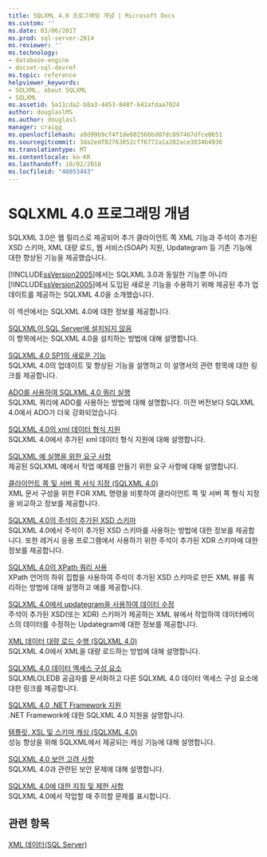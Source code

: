```yaml
---
title: SQLXML 4.0 프로그래밍 개념 | Microsoft Docs
ms.custom: ''
ms.date: 03/06/2017
ms.prod: sql-server-2014
ms.reviewer: ''
ms.technology:
- database-engine
- docset-sql-devref
ms.topic: reference
helpviewer_keywords:
- SQLXML, about SQLXML
- SQLXML
ms.assetid: 5a11cda2-b8a3-4453-848f-641afdaa7024
author: douglaslMS
ms.author: douglasl
manager: craigg
ms.openlocfilehash: a9d99b9cf4f1de602566bd07dc897467dfce0651
ms.sourcegitcommit: 3da2edf82763852cff6772a1a282ace3034b4936
ms.translationtype: MT
ms.contentlocale: ko-KR
ms.lasthandoff: 10/02/2018
ms.locfileid: "48053443"
---
```

# <a name="sqlxml-40-programming-concepts"></a>SQLXML 4.0 프로그래밍 개념
  SQLXML 3.0은 웹 릴리스로 제공되어 추가 클라이언트 쪽 XML 기능과 주석이 추가된 XSD 스키마, XML 대량 로드, 웹 서비스(SOAP) 지원, Updategram 등 기존 기능에 대한 향상된 기능을 제공했습니다.  
  
 [!INCLUDE[ssVersion2005](../../includes/ssversion2005-md.md)]에서는 SQLXML 3.0과 동일한 기능뿐 아니라 [!INCLUDE[ssVersion2005](../../includes/ssversion2005-md.md)]에서 도입된 새로운 기능을 수용하기 위해 제공된 추가 업데이트를 제공하는 SQLXML 4.0을 소개했습니다.  
  
 이 섹션에서는 SQLXML 4.0에 대한 정보를 제공합니다.  
  
 [SQLXML이 SQL Server에 설치되지 않음](sqlxml-is-not-installed-in-sql-server.md)  
 이 항목에서는 SQLXML 4.0을 설치하는 방법에 대해 설명합니다.  
  
 [SQLXML 4.0 SP1의 새로운 기능](what-s-new-in-sqlxml-4-0-sp1.md)  
 SQLXML 4.0의 업데이트 및 향상된 기능을 설명하고 이 설명서의 관련 항목에 대한 링크를 제공합니다.  
  
 [ADO를 사용하여 SQLXML 4.0 쿼리 실행](using-ado-to-execute-sqlxml-4-0-queries.md)  
 SQLXML 쿼리에 ADO를 사용하는 방법에 대해 설명합니다. 이전 버전보다 SQLXML 4.0에서 ADO가 더욱 강화되었습니다.  
  
 [SQLXML 4.0의 xml 데이터 형식 지원](xml-data-type-support-in-sqlxml-4-0.md)  
 SQLXML 4.0에서 추가된 xml 데이터 형식 지원에 대해 설명합니다.  
  
 [SQLXML 예 실행을 위한 요구 사항](requirements-for-running-sqlxml-examples.md)  
 제공된 SQLXML 예에서 작업 예제를 만들기 위한 요구 사항에 대해 설명합니다.  
  
 [클라이언트 쪽 및 서버 쪽 서식 지정 &#40;SQLXML 4.0&#41;](formatting/client-side-and-server-side-formatting-sqlxml-4-0.md)  
 XML 문서 구성을 위한 FOR XML 명령을 비롯하여 클라이언트 쪽 및 서버 쪽 형식 지정을 비교하고 정보를 제공합니다.  
  
 [SQLXML 4.0의 주석이 추가된 XSD 스키마](annotated-xsd-schemas/annotated-xsd-schemas-in-sqlxml-4-0.md)  
 SQLXML 4.0에서 주석이 추가된 XSD 스키마를 사용하는 방법에 대한 정보를 제공합니다. 또한 레거시 응용 프로그램에서 사용하기 위한 주석이 추가된 XDR 스키마에 대한 정보를 제공합니다.  
  
 [SQLXML 4.0의 XPath 쿼리 사용](../sqlxml-annotated-xsd-schemas-xpath-queries/using-xpath-queries-in-sqlxml-4-0.md)  
 XPath 언어의 하위 집합을 사용하여 주석이 추가된 XSD 스키마로 만든 XML 뷰를 쿼리하는 방법에 대해 설명하고 예를 제공합니다.  
  
 [SQLXML 4.0에서 updategram을 사용하여 데이터 수정](../sqlxml-annotated-xsd-schemas-xpath-queries/updategrams/using-updategrams-to-modify-data-in-sqlxml-4-0.md)  
 주석이 추가된 XSD(또는 XDR) 스키마가 제공하는 XML 뷰에서 작업하여 데이터베이스의 데이터를 수정하는 Updategram에 대한 정보를 제공합니다.  
  
 [XML 데이터 대량 로드 수행 &#40;SQLXML 4.0&#41;](../sqlxml-annotated-xsd-schemas-xpath-queries/bulk-load-xml/performing-bulk-load-of-xml-data-sqlxml-4-0.md)  
 SQLXML 4.0에서 XML을 대량 로드하는 방법에 대해 설명합니다.  
  
 [SQLXML 4.0 데이터 액세스 구성 요소](../sqlxml-annotated-xsd-schemas-xpath-queries/data-access-components-provider/sqlxml-4-0-data-access-components-sqlxmloledb-provider.md)  
 SQLXMLOLEDB 공급자를 문서화하고 다른 SQLXML 4.0 데이터 액세스 구성 요소에 대한 링크를 제공합니다.  
  
 [SQLXML 4.0 .NET Framework 지원](../../database-engine/dev-guide/sqlxml-4-0-net-framework-support.md)  
 .NET Framework에 대한 SQLXML 4.0 지원을 설명합니다.  
  
 [템플릿, XSL 및 스키마 캐싱 &#40;SQLXML 4.0&#41;](../sqlxml-annotated-xsd-schemas-xpath-queries/caching-templates-xml-schemas/caching-templates-xsl-and-schemas-sqlxml-4-0.md)  
 성능 향상을 위해 SQLXML에서 제공되는 캐싱 기능에 대해 설명합니다.  
  
 [SQLXML 4.0 보안 고려 사항](../sqlxml-annotated-xsd-schemas-xpath-queries/security/sqlxml-4-0-security-considerations.md)  
 SQLXML 4.0과 관련된 보안 문제에 대해 설명합니다.  
  
 [SQLXML 4.0에 대한 지침 및 제한 사항](../sqlxml-annotated-xsd-schemas-xpath-queries/guidelines-and-limitations-of-sqlxml-4-0.md)  
 SQLXML 4.0에서 작업할 때 주의할 문제를 표시합니다.  
  
## <a name="see-also"></a>관련 항목  
 [XML 데이터&#40;SQL Server&#41;](../xml/xml-data-sql-server.md)  
  
  
